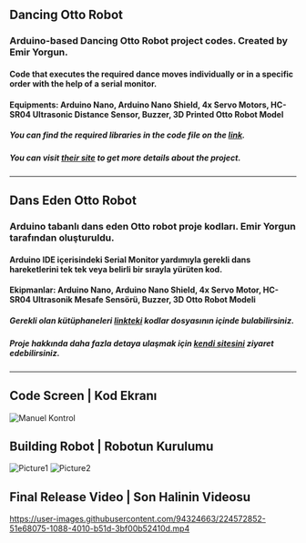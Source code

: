 ## Dancing Otto Robot
### Arduino-based Dancing Otto Robot project codes. Created by Emir Yorgun.
#### Code that executes the required dance moves individually or in a specific order with the help of a serial monitor.
#### Equipments: Arduino Nano, Arduino Nano Shield, 4x Servo Motors, HC-SR04 Ultrasonic Distance Sensor, Buzzer, 3D Printed Otto Robot Model
##### You can find the required libraries in the code file on the [link](https://github.com/OttoDIY/OttoDIYLib/archive/master.zip "link").
##### You can visit [their site](http://https://wikifactory.com/+OttoDIY/otto-diy-plus "their site") to get more details about the project.
--------------------------------------------------------------------------------------------------------------------------------------------------------
## Dans Eden Otto Robot
### Arduino tabanlı dans eden Otto robot proje kodları. Emir Yorgun tarafından oluşturuldu.
#### Arduino IDE içerisindeki Serial Monitor yardımıyla gerekli dans hareketlerini tek tek veya belirli bir sırayla yürüten kod.
#### Ekipmanlar: Arduino Nano, Arduino Nano Shield, 4x Servo Motor, HC-SR04 Ultrasonik Mesafe Sensörü, Buzzer, 3D Otto Robot Modeli
##### Gerekli olan kütüphaneleri [linkteki](https://github.com/OttoDIY/OttoDIYLib/archive/master.zip "linkteki") kodlar dosyasının içinde bulabilirsiniz.
##### Proje hakkında daha fazla detaya ulaşmak için [kendi sitesini](https://wikifactory.com/+OttoDIY/otto-diy-plus "kendi sitesini") ziyaret edebilirsiniz.
--------------------------------------------------------------------------------------------------------------------------------------------------------
## Code Screen | Kod Ekranı
![Manuel Kontrol](https://user-images.githubusercontent.com/94324663/224572871-7ee0528b-7e32-4249-889b-fa9d0818f461.png)

## Building Robot | Robotun Kurulumu
![Picture1](https://user-images.githubusercontent.com/94324663/224573474-fcae5c15-e59c-4e26-820b-7be577c49bf9.jpg)  ![Picture2](https://user-images.githubusercontent.com/94324663/224573489-1bfee246-5040-40f1-a67f-b5d6f58ae294.jpg)


## Final Release Video | Son Halinin Videosu
https://user-images.githubusercontent.com/94324663/224572852-51e68075-1088-4010-b51d-3bf00b52410d.mp4
